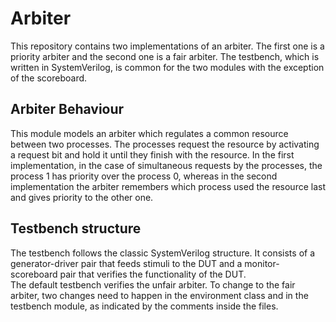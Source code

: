 # Arbiter

This repository contains two implementations of an arbiter. The first one is a priority arbiter and the second one is a fair arbiter. The testbench, which is written in SystemVerilog, is common for the two modules with the exception of the scoreboard. 

## Arbiter Behaviour

This module models an arbiter which regulates a common resource between two processes. The processes request the resource by activating a request bit and hold it  until they finish with the resource. In the first implementation, in the case of simultaneous requests by the processes, the process 1 has priority over the process 0, whereas in the second implementation the arbiter remembers which process used the resource last and gives priority to the other one.

## Testbench structure

The testbench follows the classic SystemVerilog structure. It consists of a generator-driver pair that feeds stimuli to the DUT and a monitor-scoreboard pair that verifies the functionality of the DUT.<br>
The default testbench verifies the unfair arbiter. To change to the fair arbiter, two changes need to happen in the environment class and in the testbench module, as indicated by the comments inside the files.